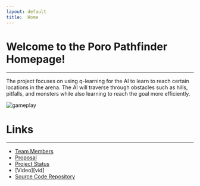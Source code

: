 ```yaml
---
layout: default
title:  Home
---
```


# Welcome to the Poro Pathfinder Homepage!
---
The project focuses on using q-learning for the AI to learn
to reach certain locations in the arena.  The AI will traverse
through obstacles such as hills, pitfalls, and monsters while
also learning to reach the goal more efficiently.

![gameplay](https://github.com/ctypewriter/Poro-Pathfinder/blob/master/docs/game_screenshot.png?true)

# Links
---
- [Team Members][team]
- [Proposal][prop]
- [Project Status][stat]
- [Video][vid]
- [Source Code Repository][code_rep]

[team]: https://ctypewriter.github.io/Poro-Pathfinder/team.html
[code_rep]: https://github.com/ctypewriter/Poro-Pathfinder/tree/master/code
[prop]: https://ctypewriter.github.io/Poro-Pathfinder/proposal.html
[stat]: https://ctypewriter.github.io/Poro-Pathfinder/status.html
